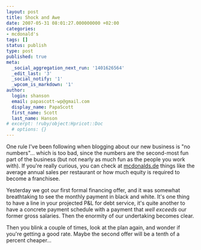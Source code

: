 ```yaml
---
layout: post
title: Shock and Awe
date: 2007-05-31 08:01:27.000000000 +02:00
categories:
- mcdonald's
tags: []
status: publish
type: post
published: true
meta:
  _social_aggregation_next_run: '1401626564'
  _edit_last: '3'
  _social_notify: '1'
  _wpcom_is_markdown: '1'
author:
  login: shanson
  email: papascott-wp@gmail.com
  display_name: PapaScott
  first_name: Scott
  last_name: Hanson
# excerpt: !ruby/object:Hpricot::Doc
  # options: {}
---
```

<p>One rule I've been following when blogging about our new business is "no numbers"... which is too bad, since the numbers are the second-most fun part of the business (but not nearly as much fun as the people you work with). If you're really curious, you can check at <a href="http://www.mcdonalds.de/">mcdonalds.de</a> things like the average annual sales per restaurant or how much equity is required to become a franchisee.</p>
<p>Yesterday we got our first formal financing offer, and it was somewhat breathtaking to see the monthly payment in black and white. It's one thing to have a line in your projected P&amp;L for debt service, it's quite another to have a concrete payment schedule with a payment that <em>well exceeds</em> our former gross salaries. Then the enormity of our undertaking becomes clear.</p>
<p>Then you blink a couple of times, look at the plan again, and wonder if you're getting a good rate. Maybe the second offer will be a tenth of a percent cheaper...</p>
